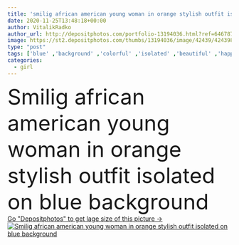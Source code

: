 ```yaml
---
title: 'smilig african american young woman in orange stylish outfit isolated on blue background'
date: 2020-11-25T13:48:18+00:00
author: VitalikRadko
author_url: http://depositphotos.com/portfolio-13194036.html?ref=64678756
image: https://st2.depositphotos.com/thumbs/13194036/image/42439/424398928/api_thumb_450.jpg?forcejpeg=true
type: "post"
tags: ['blue' ,'background' ,'colorful' ,'isolated' ,'beautiful' ,'happy' ,'studio' ,'girl' ,'young' ,'smiling' ,'beauty' ,'model' ,'cheerful' ,'portrait' ,'hair' ,'orange' ,'face' ,'style' ,'fashion' ,'accessory' ,'emotion' ,'woman' ,'trendy' ,'sunglasses' ,'outfit' ,'positive' ,'afro' ,'one person' ,'black woman' ,'african american' ,'face expression' ]
categories: 
  - girl
---
```

<div aling="center">
            <font size="60"> Smilig african american young woman in orange stylish outfit isolated on blue background</font>   
</div>
<div>
    <a href='https://depositphotos.com/424398928/stock-photo-smilig-african-american-young-woman.html?ref=64678756' target=_blank > Go "Depositphotos" to get lage size of this picture ->
        <img href='https://depositphotos.com/424398928/stock-photo-smilig-african-american-young-woman.html?ref=64678756' src='https://st2.depositphotos.com/13194036/42439/i/950/depositphotos_424398928-stock-photo-smilig-african-american-young-woman.jpg?forcejpeg=true' alt='Smilig african american young woman in orange stylish outfit isolated on blue background' >
    </a>
</div>
